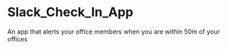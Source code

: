 # Slack_Check_In_App
An app that alerts your office members when you are within 50m of your offices

